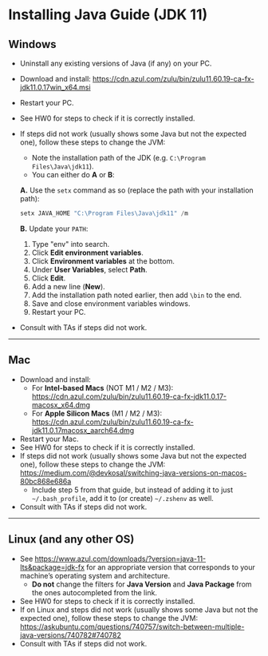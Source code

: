 # Installing Java Guide (JDK 11)

## Windows
- Uninstall any existing versions of Java (if any) on your PC.
- Download and install: https://cdn.azul.com/zulu/bin/zulu11.60.19-ca-fx-jdk11.0.17win_x64.msi
- Restart your PC.
- See HW0 for steps to check if it is correctly installed.
- If steps did not work (usually shows some Java but not the expected one), follow these steps to change the JVM:
  - Note the installation path of the JDK (e.g. `C:\Program Files\Java\jdk11`).
  - You can either do **A** or **B**:

  **A.** Use the `setx` command as so (replace the path with your installation path):

  ```powershell
  setx JAVA_HOME "C:\Program Files\Java\jdk11" /m
  ```

  **B.** Update your `PATH`:
  1. Type "env" into search.
  2. Click **Edit environment variables**.
  3. Click **Environment variables** at the bottom.
  4. Under **User Variables**, select **Path**.
  5. Click **Edit**.
  6. Add a new line (**New**).
  7. Add the installation path noted earlier, then add `\bin` to the end.
  8. Save and close environment variables windows.
  9. Restart your PC.

- Consult with TAs if steps did not work.

---

## Mac
- Download and install:
  - For **Intel-based Macs** (NOT M1 / M2 / M3):  
    https://cdn.azul.com/zulu/bin/zulu11.60.19-ca-fx-jdk11.0.17-macosx_x64.dmg
  - For **Apple Silicon Macs** (M1 / M2 / M3):  
    https://cdn.azul.com/zulu/bin/zulu11.60.19-ca-fx-jdk11.0.17macosx_aarch64.dmg
- Restart your Mac.
- See HW0 for steps to check if it is correctly installed.
- If steps did not work (usually shows some Java but not the expected one), follow these steps to change the JVM:  
  https://medium.com/@devkosal/switching-java-versions-on-macos-80bc868e686a
  - Include step 5 from that guide, but instead of adding it to just `~/.bash_profile`, add it to (or create) `~/.zshenv` as well.
- Consult with TAs if steps did not work.

---

## Linux (and any other OS)
- See https://www.azul.com/downloads/?version=java-11-lts&package=jdk-fx for an appropriate version that corresponds to your machine’s operating system and architecture.  
  - **Do not** change the filters for **Java Version** and **Java Package** from the ones autocompleted from the link.
- See HW0 for steps to check if it is correctly installed.
- If on Linux and steps did not work (usually shows some Java but not the expected one), follow these steps to change the JVM:  
  https://askubuntu.com/questions/740757/switch-between-multiple-java-versions/740782#740782
- Consult with TAs if steps did not work.
